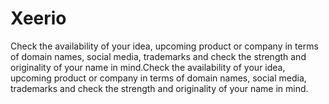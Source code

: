 # Xeerio
Check the availability of your idea, upcoming product or company in terms of domain names, social media, trademarks and check the strength and originality of your name in mind.Check the availability of your idea, upcoming product or company in terms of domain names, social media, trademarks and check the strength and originality of your name in mind.

